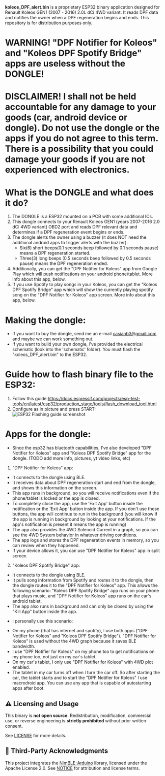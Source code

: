 **koleos_DPF_alert.bin** is a proprietary ESP32 binary application designed for Renault Koleos GEN1 (2007 - 2016) 2.0L dCi 4WD variant. It reads DPF data and notifies the owner when a DPF regeneration begins and ends. This repository is for distribution purposes only.

# WARNING! "DPF Notifier for Koleos" and "Koleos DPF Spotify Bridge" apps are useless without the DONGLE!
# DISCLAIMER! I shall not be held accountable for any damage to your goods (car, android device or dongle). Do not use the dongle or the apps if you do not agree to this term. There is a possibility that you could damage your goods if you are not experienced with electronics.

# What is the DONGLE and what does it do?
1. The DONGLE is a ESP32 mounted on a PCB with some additional ICs. 
2. This dongle connects to your Renault Koleos GEN1 (years 2007-2016 2.0 dCi 4WD variant) OBD2 port and reads DPF relevant data and determines if a DPF regeneration event begins or ends. 
3. The dongle alerts the owner using a buzzer (it does NOT need the additional android apps to trigger alerts with the buzzer). 
    - Six(6) short beeps(0.1 seconds beep followed by 0.1 seconds pause) means a DPF regeneration started.
    - Three(3) long beeps (0.5 seconds beep followed by 0.5 seconds pause) means the DPF regeneration ended.
4. Additionally, you can get the "DPF Notifier for Koleos" app from Google Play which will push notifications on your android phone/tablet. More info about this app, below.
5. If you use Spotify to play songs in your Koleos, you can get the "Koleos DPF Spotify Bridge" app which will show the currently playing spotify song on the "DPF Notifier for Koleos" app screen. More info about this app, below.

# Making the dongle:
- If you want to buy the dongle, send me an e-mail casianb3@gmail.com and maybe we can work something out.
- If you want to build your own dongle, I've provided the electrical schematic (look into the 'schematic' folder). You must flash the "koleos_DPF_alert.bin" to the ESP32.

# Guide how to flash binary file to the ESP32: 
1. Follow this guide https://docs.espressif.com/projects/esp-test-tools/en/latest/esp32/production_stage/tools/flash_download_tool.html
2. Configure as in picture and press START: 
![ESP32 Flashing guide screenshot](assets/flashing-guide.png)


# Apps for the dongle:
- Since the esp32 has bluetooth capabilities, I've also developed "DPF Notifier for Koleos" app and "Koleos DPF Spotify Bridge" app for the dongle. (TODO add more info, pictures, yt video links, etc)

1. "DPF Notifier for Koleos" app:
- It connects to the dongle using BLE. 
- It receives data about DPF regeneration start and end from the dongle, and shows this information on the screen.
- This app runs in background, so you will receive notifications even if the phone/tablet is locked or the app is closed.
- To completely close the app, use the 'Exit App' button inside the notification or the 'Exit App' button inside the app. If you don't use these buttons, the app will continue to run in the background (you will know if the app is running in background by looking at your notifications. If the app's notification is present it means the app is running)
- The app also provides the 4WD Solenoid Current in a graph, so you can see the 4WD System behavior in whatever driving conditions.
- The app logs and stores the DPF regeneration events in memory, so you can review when they happened.
- If your device allows it, you can use "DPF Notifier for Koleos" app in split screen.

2. "Koleos DPF Spotify Bridge" app:
- It connects to the dongle using BLE.
- It pulls song information from Spotify and routes it to the dongle, then the dongle routes it to the "DPF Notifier for Koleos" app. This allows the following scenario: "Koleos DPF Spotify Bridge" app runs on your phone that plays music, and "DPF Notifier for Koleos" app runs on the car's android tablet.
- The app also runs in background and can only be closed by using the "Kill App" button inside the app.

* I personally use this scenario:
- On my phone (that has internet and spotify), I use both apps ("DPF Notifier for Koleos" and "Koleos DPF Spotify Bridge"). "DPF Notifier for Koleos" is used without the 4WD graph because it saves BLE bandwidth. 
- I use "DPF Notifier for Koleos" on my phone too to get notifications on my phone too, not just on my car's tablet.
- On my car's tablet, I only use "DPF Notifier for Koleos" with 4WD plot enabled.
- The tablet in my car turns off when I turn the car off. So after starting the car, the tablet starts and to start the "DPF Notifier for Koleos" I use macrodroid app. You can use any app that is capable of autostarting apps after boot.



## ⚠️ Licensing and Usage

This binary is **not open source**. Redistribution, modification, commercial use, or reverse engineering is **strictly prohibited** without prior written consent.

See [LICENSE](./LICENSE) for more details.

## 🔗 Third-Party Acknowledgments

This project integrates the [NimBLE-Arduino](https://github.com/h2zero/NimBLE-Arduino) library, licensed under the Apache License 2.0. See [NOTICE](./NOTICE) for attribution and license terms.

